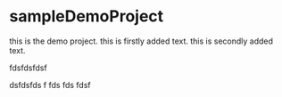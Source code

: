sampleDemoProject
=================


this is the demo project.
this is firstly added text.
this is secondly added text.


fdsfdsfdsf

dsfdsfds
f
fds
fds
fdsf

